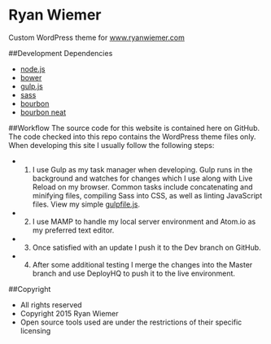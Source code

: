 Ryan Wiemer
==
Custom WordPress theme for www.ryanwiemer.com

##Development Dependencies
- [node.js](http://nodejs.org/)
- [bower](http://bower.io/)
- [gulp.js](http://gulpjs.com/)
- [sass](http://sass-lang.com/)
- [bourbon](http://bourbon.io/)
- [bourbon neat](http://neat.bourbon.io/)

##Workflow
The source code for this website is contained here on GitHub. The code checked into this repo contains the WordPress theme files only. When developing this site I usually follow the following steps:
- 1. I use Gulp as my task manager when developing. Gulp runs in the background and watches for changes which I use along with Live Reload on my browser. Common tasks include concatenating and minifying files, compiling Sass into CSS, as well as linting JavaScript files. View my simple [gulpfile.js](https://github.com/ryanwiemer/rw/blob/master/gulpfile.js).
- 2. I use MAMP to handle my local server environment and Atom.io as my preferred text editor.  
- 3. Once satisfied with an update I push it to the Dev branch on GitHub.
- 4. After some additional testing I merge the changes into the Master branch and use DeployHQ to push it to the live environment.

##Copyright
- All rights reserved
- Copyright 2015 Ryan Wiemer
- Open source tools used are under the restrictions of their specific licensing
